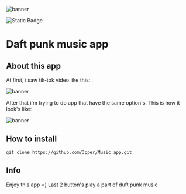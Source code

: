 ![banner](https://github.com/3pper/Music_app/blob/main/Assets/Music_App.png?raw=true)

![Static Badge](https://img.shields.io/badge/Music%20App-8A2BE2?style=plastic&logo=github&labelColor=hex)
# Daft punk music app

## About this app

At first, i saw tik-tok video like this:

![banner](https://github.com/3pper/Music_app/blob/main/Assets/ezgif.com-video-to-gif.gif?raw=true)

After that i'm trying to do app that have the same option's. This is how it look's like:

![banner](https://github.com/3pper/Music_app/blob/main/Assets/IMG_1918.PNG?raw=true)

## How to install 

```
git clone https://github.com/3pper/Music_app.git
```
## Info 

Enjoy this app =)
Last 2 button's play a part of duft punk music

